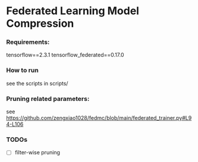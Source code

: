 # Federated Learning Model Compression

### Requirements:
tensorflow==2.3.1
tensorflow_federated==0.17.0

### How to run
see the scripts in scripts/

### Pruning related parameters:
see https://github.com/zengxiao1028/fedmc/blob/main/federated_trainer.py#L94-L106

### TODOs

- [ ] filter-wise pruning


